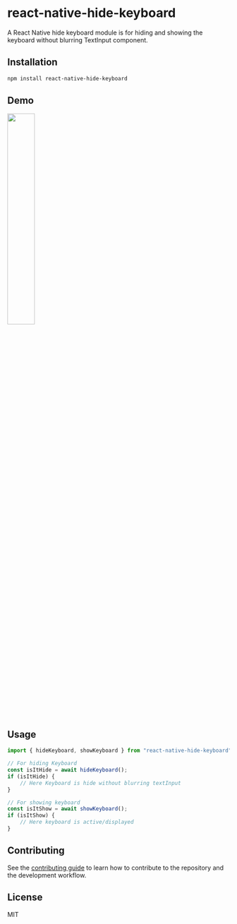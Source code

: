 # react-native-hide-keyboard

A React Native hide keyboard module is for hiding and showing the keyboard without blurring TextInput component.

## Installation

```sh
npm install react-native-hide-keyboard
```

## Demo
<img src="https://s7.gifyu.com/images/demo650a21e2b09a956c.gif" width="35%">

## Usage

```js
import { hideKeyboard, showKeyboard } from "react-native-hide-keyboard";

// For hiding Keyboard
const isItHide = await hideKeyboard();
if (isItHide) {
    // Here Keyboard is hide without blurring textInput
}

// For showing keyboard
const isItShow = await showKeyboard();
if (isItShow) {
    // Here keyboard is active/displayed
}
```

## Contributing

See the [contributing guide](CONTRIBUTING.md) to learn how to contribute to the repository and the development workflow.

## License

MIT